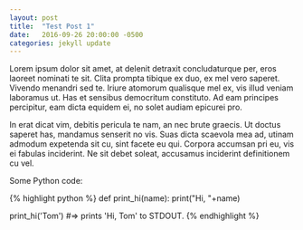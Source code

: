 ```yaml
---
layout: post
title:  "Test Post 1"
date:   2016-09-26 20:00:00 -0500
categories: jekyll update
---
```

Lorem ipsum dolor sit amet, at delenit detraxit concludaturque per, eros laoreet nominati te sit. Clita prompta tibique ex duo, ex mel vero saperet. Vivendo menandri sed te. Iriure atomorum qualisque mel ex, vis illud veniam laboramus ut. Has et sensibus democritum constituto. Ad eam principes percipitur, eam dicta equidem ei, no solet audiam epicurei pro.

In erat dicat vim, debitis pericula te nam, an nec brute graecis. Ut doctus saperet has, mandamus senserit no vis. Suas dicta scaevola mea ad, utinam admodum expetenda sit cu, sint facete eu qui. Corpora accumsan pri eu, vis ei fabulas inciderint. Ne sit debet soleat, accusamus inciderint definitionem cu vel.

Some Python code:

{% highlight python %}
def print_hi(name):
  print("Hi, "+name)
  
print_hi('Tom')
#=> prints 'Hi, Tom' to STDOUT.
{% endhighlight %}

[jekyll-docs]: http://jekyllrb.com/docs/home
[jekyll-gh]:   https://github.com/jekyll/jekyll
[jekyll-talk]: https://talk.jekyllrb.com/
